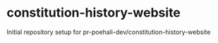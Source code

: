# constitution-history-website

Initial repository setup for pr-poehali-dev/constitution-history-website